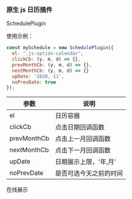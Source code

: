### 原生 js 日历插件

SchedulePlugin

使用示例：

```javascript
const mySchedule = new SchedulePlugin({
  el: ".js-option-calendar",
  clickCb: (y, m, d) => {},
  prevMonthCb: (y, m, d) => {},
  nextMonthCb: (y, m, d) => {}
  upDate: '2020, 11',
  noPrevDate: true
});
```

| 参数 | 说明 |
| ---- | ---- |
| el|日历容器|
|clickCb|点击日期回调函数|
|prevMonthCb|点击上一月回调函数|
|nextMonthCb|点击下一月回调函数|
|upDate|日期展示上限，'年,月'|
|noPrevDate|是否可选今天之前的时间|

在线展示